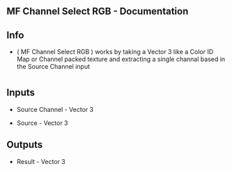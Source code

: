 ## MF Channel Select RGB - Documentation




## Info

* ( MF Channel Select RGB ) works by taking a Vector 3 like a Color ID Map or Channel packed texture and extracting a single channal based in the Source Channel input


#

## Inputs

* Source Channel - Vector 3

* Source - Vector 3


## Outputs

* Result - Vector 3


